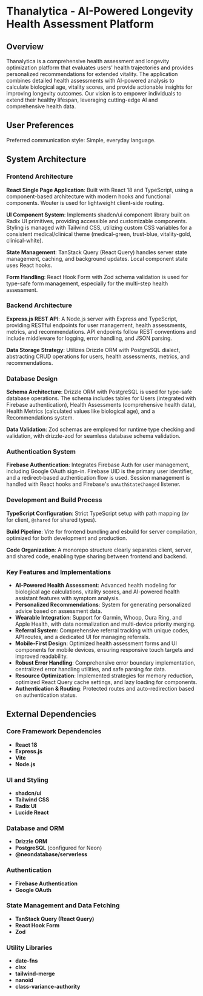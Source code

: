 # Thanalytica - AI-Powered Longevity Health Assessment Platform

## Overview

Thanalytica is a comprehensive health assessment and longevity optimization platform that evaluates users' health trajectories and provides personalized recommendations for extended vitality. The application combines detailed health assessments with AI-powered analysis to calculate biological age, vitality scores, and provide actionable insights for improving longevity outcomes. Our vision is to empower individuals to extend their healthy lifespan, leveraging cutting-edge AI and comprehensive health data.

## User Preferences

Preferred communication style: Simple, everyday language.

## System Architecture

### Frontend Architecture

**React Single Page Application**: Built with React 18 and TypeScript, using a component-based architecture with modern hooks and functional components. Wouter is used for lightweight client-side routing.

**UI Component System**: Implements shadcn/ui component library built on Radix UI primitives, providing accessible and customizable components. Styling is managed with Tailwind CSS, utilizing custom CSS variables for a consistent medical/clinical theme (medical-green, trust-blue, vitality-gold, clinical-white).

**State Management**: TanStack Query (React Query) handles server state management, caching, and background updates. Local component state uses React hooks.

**Form Handling**: React Hook Form with Zod schema validation is used for type-safe form management, especially for the multi-step health assessment.

### Backend Architecture

**Express.js REST API**: A Node.js server with Express and TypeScript, providing RESTful endpoints for user management, health assessments, metrics, and recommendations. API endpoints follow REST conventions and include middleware for logging, error handling, and JSON parsing.

**Data Storage Strategy**: Utilizes Drizzle ORM with PostgreSQL dialect, abstracting CRUD operations for users, health assessments, metrics, and recommendations.

### Database Design

**Schema Architecture**: Drizzle ORM with PostgreSQL is used for type-safe database operations. The schema includes tables for Users (integrated with Firebase authentication), Health Assessments (comprehensive health data), Health Metrics (calculated values like biological age), and a Recommendations system.

**Data Validation**: Zod schemas are employed for runtime type checking and validation, with drizzle-zod for seamless database schema validation.

### Authentication System

**Firebase Authentication**: Integrates Firebase Auth for user management, including Google OAuth sign-in. Firebase UID is the primary user identifier, and a redirect-based authentication flow is used. Session management is handled with React hooks and Firebase's `onAuthStateChanged` listener.

### Development and Build Process

**TypeScript Configuration**: Strict TypeScript setup with path mapping (`@/` for client, `@shared` for shared types).

**Build Pipeline**: Vite for frontend bundling and esbuild for server compilation, optimized for both development and production.

**Code Organization**: A monorepo structure clearly separates client, server, and shared code, enabling type sharing between frontend and backend.

### Key Features and Implementations

- **AI-Powered Health Assessment**: Advanced health modeling for biological age calculations, vitality scores, and AI-powered health assistant features with symptom analysis.
- **Personalized Recommendations**: System for generating personalized advice based on assessment data.
- **Wearable Integration**: Support for Garmin, Whoop, Oura Ring, and Apple Health, with data normalization and multi-device priority merging.
- **Referral System**: Comprehensive referral tracking with unique codes, API routes, and a dedicated UI for managing referrals.
- **Mobile-First Design**: Optimized health assessment forms and UI components for mobile devices, ensuring responsive touch targets and improved readability.
- **Robust Error Handling**: Comprehensive error boundary implementation, centralized error handling utilities, and safe parsing for data.
- **Resource Optimization**: Implemented strategies for memory reduction, optimized React Query cache settings, and lazy loading for components.
- **Authentication & Routing**: Protected routes and auto-redirection based on authentication status.

## External Dependencies

### Core Framework Dependencies
- **React 18**
- **Express.js**
- **Vite**
- **Node.js**

### UI and Styling
- **shadcn/ui**
- **Tailwind CSS**
- **Radix UI**
- **Lucide React**

### Database and ORM
- **Drizzle ORM**
- **PostgreSQL** (configured for Neon)
- **@neondatabase/serverless**

### Authentication
- **Firebase Authentication**
- **Google OAuth**

### State Management and Data Fetching
- **TanStack Query (React Query)**
- **React Hook Form**
- **Zod**

### Utility Libraries
- **date-fns**
- **clsx**
- **tailwind-merge**
- **nanoid**
- **class-variance-authority**